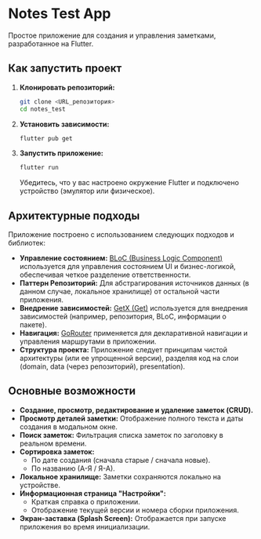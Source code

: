 # Notes Test App

Простое приложение для создания и управления заметками, разработанное на Flutter.

## Как запустить проект

1.  **Клонировать репозиторий:**
    ```bash
    git clone <URL_репозитория>
    cd notes_test 
    ```
2.  **Установить зависимости:**
    ```bash
    flutter pub get
    ```
3.  **Запустить приложение:**
    ```bash
    flutter run
    ```
    Убедитесь, что у вас настроено окружение Flutter и подключено устройство (эмулятор или физическое).

## Архитектурные подходы

Приложение построено с использованием следующих подходов и библиотек:

*   **Управление состоянием:** [BLoC (Business Logic Component)](https://bloclibrary.dev/) используется для управления состоянием UI и бизнес-логикой, обеспечивая четкое разделение ответственности.
*   **Паттерн Репозиторий:** Для абстрагирования источников данных (в данном случае, локальное хранилище) от остальной части приложения.
*   **Внедрение зависимостей:** [GetX (Get)](https://pub.dev/packages/get) используется для внедрения зависимостей (например, репозитория, BLoC, информации о пакете).
*   **Навигация:** [GoRouter](https://pub.dev/packages/go_router) применяется для декларативной навигации и управления маршрутами в приложении.
*   **Структура проекта:** Приложение следует принципам чистой архитектуры (или ее упрощенной версии), разделяя код на слои (domain, data (через репозиторий), presentation).

## Основные возможности

*   **Создание, просмотр, редактирование и удаление заметок (CRUD).**
*   **Просмотр деталей заметки:** Отображение полного текста и даты создания в модальном окне.
*   **Поиск заметок:** Фильтрация списка заметок по заголовку в реальном времени.
*   **Сортировка заметок:**
    *   По дате создания (сначала старые / сначала новые).
    *   По названию (А-Я / Я-А).
*   **Локальное хранилище:** Заметки сохраняются локально на устройстве.
*   **Информационная страница "Настройки":**
    *   Краткая справка о приложении.
    *   Отображение текущей версии и номера сборки приложения.
*   **Экран-заставка (Splash Screen):** Отображается при запуске приложения во время инициализации.
